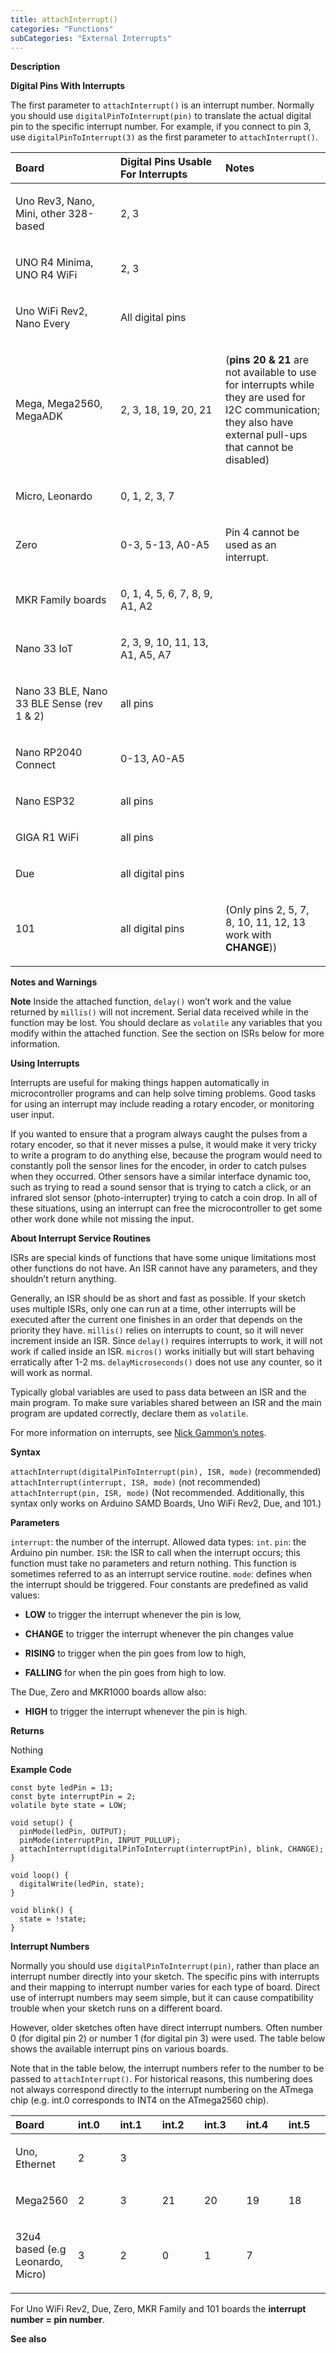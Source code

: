 ```yaml
---
title: attachInterrupt()
categories: "Functions"
subCategories: "External Interrupts"
---
```


**Description**

**Digital Pins With Interrupts**

The first parameter to `attachInterrupt()` is an interrupt number.
Normally you should use `digitalPinToInterrupt(pin)` to translate the
actual digital pin to the specific interrupt number. For example, if you
connect to pin 3, use `digitalPinToInterrupt(3)` as the first parameter
to `attachInterrupt()`.

<table>
<colgroup>
<col style="width: 33%" />
<col style="width: 33%" />
<col style="width: 33%" />
</colgroup>
<thead>
<tr class="header">
<th style="text-align: left;">Board</th>
<th style="text-align: left;">Digital Pins Usable For Interrupts</th>
<th style="text-align: left;">Notes</th>
</tr>
</thead>
<tbody>
<tr class="odd">
<td style="text-align: left;"><p>Uno Rev3, Nano, Mini, other
328-based</p></td>
<td style="text-align: left;"><p>2, 3</p></td>
<td style="text-align: left;"></td>
</tr>
<tr class="even">
<td style="text-align: left;"><p>UNO R4 Minima, UNO R4 WiFi</p></td>
<td style="text-align: left;"><p>2, 3</p></td>
<td style="text-align: left;"></td>
</tr>
<tr class="odd">
<td style="text-align: left;"><p>Uno WiFi Rev2, Nano Every</p></td>
<td style="text-align: left;"><p>All digital pins</p></td>
<td style="text-align: left;"></td>
</tr>
<tr class="even">
<td style="text-align: left;"><p>Mega, Mega2560, MegaADK</p></td>
<td style="text-align: left;"><p>2, 3, 18, 19, 20, 21</p></td>
<td style="text-align: left;"><p>(<strong>pins 20 &amp; 21</strong> are
not available to use for interrupts while they are used for I2C
communication; they also have external pull-ups that cannot be
disabled)</p></td>
</tr>
<tr class="odd">
<td style="text-align: left;"><p>Micro, Leonardo</p></td>
<td style="text-align: left;"><p>0, 1, 2, 3, 7</p></td>
<td style="text-align: left;"></td>
</tr>
<tr class="even">
<td style="text-align: left;"><p>Zero</p></td>
<td style="text-align: left;"><p>0-3, 5-13, A0-A5</p></td>
<td style="text-align: left;"><p>Pin 4 cannot be used as an
interrupt.</p></td>
</tr>
<tr class="odd">
<td style="text-align: left;"><p>MKR Family boards</p></td>
<td style="text-align: left;"><p>0, 1, 4, 5, 6, 7, 8, 9, A1, A2</p></td>
<td style="text-align: left;"></td>
</tr>
<tr class="even">
<td style="text-align: left;"><p>Nano 33 IoT</p></td>
<td style="text-align: left;"><p>2, 3, 9, 10, 11, 13, A1, A5,
A7</p></td>
<td style="text-align: left;"></td>
</tr>
<tr class="odd">
<td style="text-align: left;"><p>Nano 33 BLE, Nano 33 BLE Sense (rev 1
&amp; 2)</p></td>
<td style="text-align: left;"><p>all pins</p></td>
<td style="text-align: left;"></td>
</tr>
<tr class="even">
<td style="text-align: left;"><p>Nano RP2040 Connect</p></td>
<td style="text-align: left;"><p>0-13, A0-A5</p></td>
<td style="text-align: left;"></td>
</tr>
<tr class="odd">
<td style="text-align: left;"><p>Nano ESP32</p></td>
<td style="text-align: left;"><p>all pins</p></td>
<td style="text-align: left;"></td>
</tr>
<tr class="even">
<td style="text-align: left;"><p>GIGA R1 WiFi</p></td>
<td style="text-align: left;"><p>all pins</p></td>
<td style="text-align: left;"></td>
</tr>
<tr class="odd">
<td style="text-align: left;"><p>Due</p></td>
<td style="text-align: left;"><p>all digital pins</p></td>
<td style="text-align: left;"></td>
</tr>
<tr class="even">
<td style="text-align: left;"><p>101</p></td>
<td style="text-align: left;"><p>all digital pins</p></td>
<td style="text-align: left;"><p>(Only pins 2, 5, 7, 8, 10, 11, 12, 13
work with <strong>CHANGE</strong>))</p></td>
</tr>
</tbody>
</table>

**Notes and Warnings**

**Note**
Inside the attached function, `delay()` won’t work and the value
returned by `millis()` will not increment. Serial data received while in
the function may be lost. You should declare as `volatile` any variables
that you modify within the attached function. See the section on ISRs
below for more information.

**Using Interrupts**

Interrupts are useful for making things happen automatically in
microcontroller programs and can help solve timing problems. Good tasks
for using an interrupt may include reading a rotary encoder, or
monitoring user input.

If you wanted to ensure that a program always caught the pulses from a
rotary encoder, so that it never misses a pulse, it would make it very
tricky to write a program to do anything else, because the program would
need to constantly poll the sensor lines for the encoder, in order to
catch pulses when they occurred. Other sensors have a similar interface
dynamic too, such as trying to read a sound sensor that is trying to
catch a click, or an infrared slot sensor (photo-interrupter) trying to
catch a coin drop. In all of these situations, using an interrupt can
free the microcontroller to get some other work done while not missing
the input.

**About Interrupt Service Routines**

ISRs are special kinds of functions that have some unique limitations
most other functions do not have. An ISR cannot have any parameters, and
they shouldn’t return anything.

Generally, an ISR should be as short and fast as possible. If your
sketch uses multiple ISRs, only one can run at a time, other interrupts
will be executed after the current one finishes in an order that depends
on the priority they have. `millis()` relies on interrupts to count, so
it will never increment inside an ISR. Since `delay()` requires
interrupts to work, it will not work if called inside an ISR. `micros()`
works initially but will start behaving erratically after 1-2 ms.
`delayMicroseconds()` does not use any counter, so it will work as
normal.

Typically global variables are used to pass data between an ISR and the
main program. To make sure variables shared between an ISR and the main
program are updated correctly, declare them as `volatile`.

For more information on interrupts, see [Nick Gammon’s
notes](http://gammon.com.au/interrupts).

**Syntax**

`attachInterrupt(digitalPinToInterrupt(pin), ISR, mode)` (recommended)
`attachInterrupt(interrupt, ISR, mode)` (not recommended)
`attachInterrupt(pin, ISR, mode)` (Not recommended. Additionally, this
syntax only works on Arduino SAMD Boards, Uno WiFi Rev2, Due, and 101.)

**Parameters**

`interrupt`: the number of the interrupt. Allowed data types: `int`.
`pin`: the Arduino pin number.
`ISR`: the ISR to call when the interrupt occurs; this function must
take no parameters and return nothing. This function is sometimes
referred to as an interrupt service routine.
`mode`: defines when the interrupt should be triggered. Four constants
are predefined as valid values:

-   **LOW** to trigger the interrupt whenever the pin is low,

-   **CHANGE** to trigger the interrupt whenever the pin changes value

-   **RISING** to trigger when the pin goes from low to high,

-   **FALLING** for when the pin goes from high to low.

The Due, Zero and MKR1000 boards allow also:

-   **HIGH** to trigger the interrupt whenever the pin is high.

**Returns**

Nothing

**Example Code**

    const byte ledPin = 13;
    const byte interruptPin = 2;
    volatile byte state = LOW;

    void setup() {
      pinMode(ledPin, OUTPUT);
      pinMode(interruptPin, INPUT_PULLUP);
      attachInterrupt(digitalPinToInterrupt(interruptPin), blink, CHANGE);
    }

    void loop() {
      digitalWrite(ledPin, state);
    }

    void blink() {
      state = !state;
    }

**Interrupt Numbers**

Normally you should use `digitalPinToInterrupt(pin)`, rather than place
an interrupt number directly into your sketch. The specific pins with
interrupts and their mapping to interrupt number varies for each type of
board. Direct use of interrupt numbers may seem simple, but it can cause
compatibility trouble when your sketch runs on a different board.

However, older sketches often have direct interrupt numbers. Often
number 0 (for digital pin 2) or number 1 (for digital pin 3) were used.
The table below shows the available interrupt pins on various boards.

Note that in the table below, the interrupt numbers refer to the number
to be passed to `attachInterrupt()`. For historical reasons, this
numbering does not always correspond directly to the interrupt numbering
on the ATmega chip (e.g. int.0 corresponds to INT4 on the ATmega2560
chip).

<table style="width:100%;">
<colgroup>
<col style="width: 14%" />
<col style="width: 14%" />
<col style="width: 14%" />
<col style="width: 14%" />
<col style="width: 14%" />
<col style="width: 14%" />
<col style="width: 14%" />
</colgroup>
<thead>
<tr class="header">
<th style="text-align: left;">Board</th>
<th style="text-align: left;">int.0</th>
<th style="text-align: left;">int.1</th>
<th style="text-align: left;">int.2</th>
<th style="text-align: left;">int.3</th>
<th style="text-align: left;">int.4</th>
<th style="text-align: left;">int.5</th>
</tr>
</thead>
<tbody>
<tr class="odd">
<td style="text-align: left;"><p>Uno, Ethernet</p></td>
<td style="text-align: left;"><p>2</p></td>
<td style="text-align: left;"><p>3</p></td>
<td style="text-align: left;"></td>
<td style="text-align: left;"></td>
<td style="text-align: left;"></td>
<td style="text-align: left;"></td>
</tr>
<tr class="even">
<td style="text-align: left;"><p>Mega2560</p></td>
<td style="text-align: left;"><p>2</p></td>
<td style="text-align: left;"><p>3</p></td>
<td style="text-align: left;"><p>21</p></td>
<td style="text-align: left;"><p>20</p></td>
<td style="text-align: left;"><p>19</p></td>
<td style="text-align: left;"><p>18</p></td>
</tr>
<tr class="odd">
<td style="text-align: left;"><p>32u4 based (e.g Leonardo,
Micro)</p></td>
<td style="text-align: left;"><p>3</p></td>
<td style="text-align: left;"><p>2</p></td>
<td style="text-align: left;"><p>0</p></td>
<td style="text-align: left;"><p>1</p></td>
<td style="text-align: left;"><p>7</p></td>
<td style="text-align: left;"></td>
</tr>
</tbody>
</table>

For Uno WiFi Rev2, Due, Zero, MKR Family and 101 boards the **interrupt
number = pin number**.

**See also**

